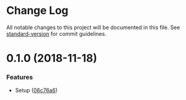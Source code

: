 # Change Log

All notable changes to this project will be documented in this file. See [standard-version](https://github.com/conventional-changelog/standard-version) for commit guidelines.

<a name="0.1.0"></a>
# 0.1.0 (2018-11-18)


### Features

* Setup ([06c76a6](https://github.com/mvsde/mailbox/commit/06c76a6))
